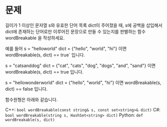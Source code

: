 # 문제

길이가 1 이상인 문자열 s와 유효한 단어 목록 dict이 주어졌을 때, s에 공백을 삽입해서 dict에 존재하는 단어로만 이루어진 문장으로 만들 수 있는지를 판별하는 함수 wordBreakable 을 작성하세요.

예를 들어
s = "helloworld"
dict = {"hello", "world", "hi"}
이면 wordBreakable(s, dict) == true` 입니다.

s = "catsanddog"
dict = {"cat", "cats", "dog", "dogs", "and", "sand"}
이면 wordBreakable(s, dict) == true 입니다.

s = "hellowonderworld"
dict = {"hello", "world", "hi"}
이면 wordBreakable(s, dict) == false 입니다.

함수원형은 아래와 같습니다.

C++: `bool wordBreakable(const string& s, const set<string>& dict)`
C#: `bool wordBreakable(string s, HashSet<string> dict)`
Python: `def wordBreakable(s, dict)`